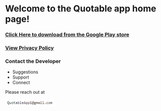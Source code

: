 # Welcome to the Quotable app home page!

### [Click Here to download from the Google Play store](https://play.google.com/store/apps/details?id=com.kangaroostudio.quotable)

### [View Privacy Policy](/Privacy/)

### Contact the Developer
- Suggestions
- Support
- Connect

Please reach out at 

![Image of Email](QuotableApp1EmailImage.PNG)
